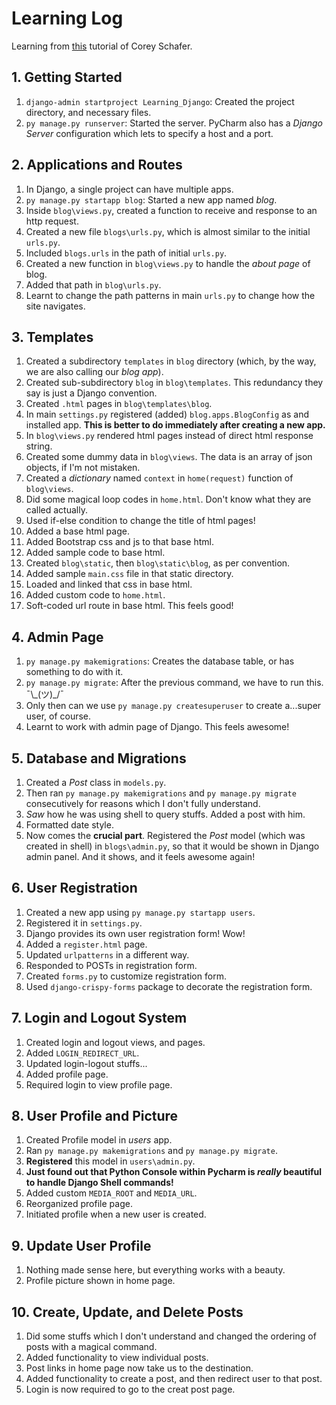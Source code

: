 # Learning Log

Learning from [this](https://www.youtube.com/playlist?list=PL-osiE80TeTtoQCKZ03TU5fNfx2UY6U4p) tutorial of Corey Schafer.



## 1. Getting Started
1. `django-admin startproject Learning_Django`: Created the project directory, and necessary files.
1. `py manage.py runserver`: Started the server. PyCharm also has a *Django Server* configuration which lets to specify a host and a port.



## 2. Applications and Routes
1. In Django, a single project can have multiple apps.
1. `py manage.py startapp blog`: Started a new app named *blog*.
1. Inside `blog\views.py`, created a function to receive and response to an http request.
1. Created a new file `blogs\urls.py`, which is almost similar to the initial `urls.py`.
1. Included `blogs.urls` in the path of initial `urls.py`.
1. Created a new function in `blog\views.py` to handle the *about page* of blog.
1. Added that path in `blog\urls.py`.
1. Learnt to change the path patterns in main `urls.py` to change how the site navigates.



## 3. Templates
1. Created a subdirectory `templates` in `blog` directory (which, by the way, we are also calling our *blog app*).
1. Created sub-subdirectory `blog` in `blog\templates`. This redundancy they say is just a Django convention.
1. Created `.html` pages in `blog\templates\blog`.
1. In main `settings.py` registered (added) `blog.apps.BlogConfig` as and installed app. **This is better to do immediately after creating a new app.**
1. In `blog\views.py` rendered html pages instead of direct html response string.
1. Created some dummy data in `blog\views`. The data is an array of json objects, if I'm not mistaken.
1. Created a *dictionary* named `context` in `home(request)` function of `blog\views`.
1. Did some magical loop codes in `home.html`. Don't know what they are called actually.
1. Used if-else condition to change the title of html pages!
1. Added a base html page.
1. Added Bootstrap css and js to that base html.
1. Added sample code to base html.
1. Created `blog\static`, then `blog\static\blog`, as per convention.
1. Added sample `main.css` file in that static directory.
1. Loaded and linked that css in base html.
1. Added custom code to `home.html`.
1. Soft-coded url route in base html. This feels good!



## 4. Admin Page
1. `py manage.py makemigrations`: Creates the database table, or has something to do with it.
1. `py manage.py migrate`: After the previous command, we have to run this. ¯\\\_(ツ)_/¯
1. Only then can we use `py manage.py createsuperuser` to create a...super user, of course.
1. Learnt to work with admin page of Django. This feels awesome!



## 5. Database and Migrations
1. Created a *Post* class in `models.py`.
1. Then ran `py manage.py makemigrations` and `py manage.py migrate` consecutively for reasons which I don't fully understand.
1. *Saw* how he was using shell to query stuffs. Added a post with him.
1. Formatted date style.
1. Now comes the **crucial part**. Registered the *Post* model (which was created in shell) in `blogs\admin.py`, so that it would be shown in Django admin panel. And it shows, and it feels awesome again!



## 6. User Registration
1. Created a new app using `py manage.py startapp users`.
1. Registered it in `settings.py`.
1. Django provides its own user registration form! Wow!
1. Added a `register.html` page.
1. Updated `urlpatterns` in a different way.
1. Responded to POSTs in registration form.
1. Created `forms.py` to customize registration form.
1. Used `django-crispy-forms` package to decorate the registration form.



## 7. Login and Logout System
1. Created login and logout views, and pages.
1. Added `LOGIN_REDIRECT_URL`.
1. Updated login-logout stuffs...
1. Added profile page.
1. Required login to view profile page.



## 8. User Profile and Picture
1. Created Profile model in *users* app.
1. Ran `py manage.py makemigrations` and `py manage.py migrate`.
1. **Registered** this model in `users\admin.py`.
1. **Just found out that Python Console within Pycharm is *really* beautiful to handle Django Shell commands!**
1. Added custom `MEDIA_ROOT` and `MEDIA_URL`.
1. Reorganized profile page.
1. Initiated profile when a new user is created.



## 9. Update User Profile
1. Nothing made sense here, but everything works with a beauty.
1. Profile picture shown in home page.



## 10. Create, Update, and Delete Posts
1. Did some stuffs which I don't understand and changed the ordering of posts with a magical command.
1. Added functionality to view individual posts.
1. Post links in home page now take us to the destination.
1. Added functionality to create a post, and then redirect user to that post.
1. Login is now required to go to the creat post page.
